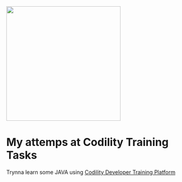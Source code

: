 <img src="https://1000logos.net/wp-content/uploads/2020/09/Java-Logo.png"  width="300">

# My attemps at Codility Training Tasks

Trynna learn some JAVA using [Codility Developer Training Platform](https://app.codility.com/programmers/)


